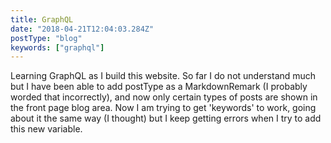 ```yaml
---
title: GraphQL
date: "2018-04-21T12:04:03.284Z"
postType: "blog"
keywords: ["graphql"]
---
```


Learning GraphQL as I build this website.  So far I do not understand much but I have been able to add postType as a MarkdownRemark (I probably worded that incorrectly), and now only certain types of posts are shown in the front page blog area.  Now I am trying to get 'keywords' to work, going about it the same way (I thought) but I keep getting errors when I try to add this new variable.